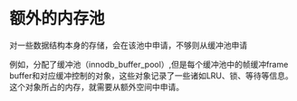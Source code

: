 # 额外的内存池

对一些数据结构本身的存储，会在该池中申请，不够则从缓冲池申请

例如，分配了缓冲池（innodb_buffer_pool）,但是每个缓冲池中的帧缓冲frame buffer和对应缓冲控制的对象，这些对象记录了一些诸如LRU、锁、等待等信息。这个对象所占的内存，就需要从额外空间中申请。

